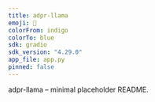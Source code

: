 ```yaml
---
title: adpr-llama
emoji: 🧬
colorFrom: indigo
colorTo: blue
sdk: gradio
sdk_version: "4.29.0"
app_file: app.py
pinned: false
---
```


adpr-llama – minimal placeholder README.

